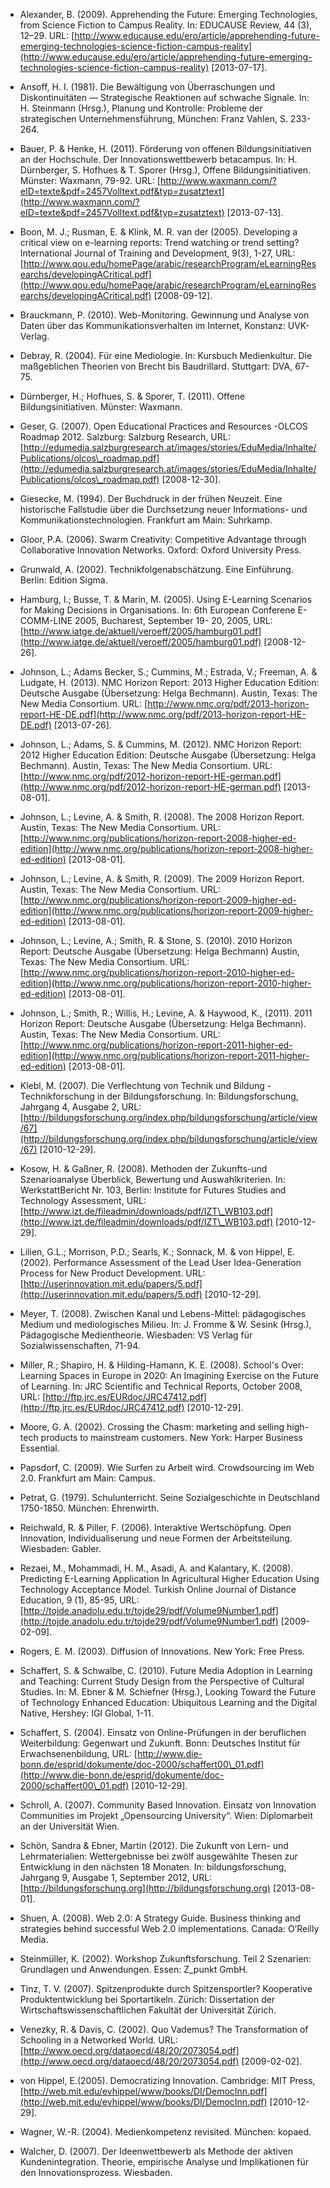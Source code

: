 <!-- filename: 99_Literatur.md -->
<!-- title: Literatur -->

- Alexander, B. (2009). Apprehending the Future: Emerging Technologies, from Science Fiction to Campus Reality. In: EDUCAUSE Review, 44 (3), 12–29. URL: [http://www.educause.edu/ero/article/apprehending-future-emerging-technologies-science-fiction-campus-reality](http://www.educause.edu/ero/article/apprehending-future-emerging-technologies-science-fiction-campus-reality) \[2013-07-17].

- Ansoff, H. I. (1981). Die Bewältigung von Überraschungen und Diskontinuitäten — Strategische Reaktionen auf schwache Signale. In: H. Steinmann (Hrsg.), Planung und Kontrolle: Probleme der strategischen Unternehmensführung, München: Franz Vahlen, S. 233-264.

- Bauer, P. & Henke, H. (2011). Förderung von offenen Bildungsinitiativen an der Hochschule. Der Innovationswettbewerb betacampus. In: H. Dürnberger, S. Hofhues & T. Sporer (Hrsg.), Offene Bildungsinitiativen. Münster: Waxmann, 79-92. URL: [http://www.waxmann.com/?eID=texte&pdf=2457Volltext.pdf&typ=zusatztext](http://www.waxmann.com/?eID=texte&pdf=2457Volltext.pdf&typ=zusatztext) \[2013-07-13].

- Boon, M. J.; Rusman, E. & Klink, M. R. van der (2005). Developing a critical view on e-learning reports: Trend watching or trend setting? International Journal of Training and Development, 9(3), 1-27, URL: [http://www.qou.edu/homePage/arabic/researchProgram/eLearningResearchs/developingACritical.pdf](http://www.qou.edu/homePage/arabic/researchProgram/eLearningResearchs/developingACritical.pdf) \[2008-09-12].

- Brauckmann, P. (2010). Web-Monitoring. Gewinnung und Analyse von Daten über das Kommunikationsverhalten im Internet, Konstanz: UVK-Verlag.

- Debray, R. (2004). Für eine Mediologie. In: Kursbuch Medienkultur. Die maßgeblichen Theorien von Brecht bis Baudrillard. Stuttgart: DVA, 67-75.

- Dürnberger, H.; Hofhues, S. & Sporer, T. (2011). Offene Bildungsinitiativen. Münster: Waxmann.

- Geser, G. (2007). Open Educational Practices and Resources -OLCOS Roadmap 2012. Salzburg: Salzburg Research, URL: [http://edumedia.salzburgresearch.at/images/stories/EduMedia/Inhalte/Publications/olcos\_roadmap.pdf](http://edumedia.salzburgresearch.at/images/stories/EduMedia/Inhalte/Publications/olcos\_roadmap.pdf) \[2008-12-30].

- Giesecke, M. (1994). Der Buchdruck in der frühen Neuzeit. Eine historische Fallstudie über die Durchsetzung neuer Informations- und Kommunikationstechnologien. Frankfurt am Main: Suhrkamp.

- Gloor, P.A. (2006). Swarm Creativity: Competitive Advantage through Collaborative Innovation Networks. Oxford: Oxford University Press.

- Grunwald, A. (2002). Technikfolgenabschätzung. Eine Einführung. Berlin: Edition Sigma.

- Hamburg, I.; Busse, T. & Marin, M. (2005). Using E-Learning Scenarios for Making Decisions in Organisations. In: 6th European Conferene E-COMM-LINE 2005, Bucharest, September 19- 20, 2005, URL: [http://www.iatge.de/aktuell/veroeff/2005/hamburg01.pdf](http://www.iatge.de/aktuell/veroeff/2005/hamburg01.pdf) \[2008-12-26].

- Johnson, L.; Adams Becker, S.; Cummins, M.; Estrada, V.; Freeman, A. & Ludgate, H. (2013). NMC Horizon Report: 2013 Higher Education Edition: Deutsche Ausgabe (Übersetzung: Helga Bechmann). Austin, Texas: The New Media Consortium. URL: [http://www.nmc.org/pdf/2013-horizon-report-HE-DE.pdf](http://www.nmc.org/pdf/2013-horizon-report-HE-DE.pdf) \[2013-07-26].

- Johnson, L.; Adams, S. & Cummins, M. (2012). NMC Horizon Report: 2012 Higher Education Edition: Deutsche Ausgabe (Übersetzung: Helga Bechmann). Austin, Texas: The New Media Consortium. URL: [http://www.nmc.org/pdf/2012-horizon-report-HE-german.pdf](http://www.nmc.org/pdf/2012-horizon-report-HE-german.pdf) \[2013-08-01].

- Johnson, L.; Levine, A. & Smith, R. (2008). The 2008 Horizon Report. Austin, Texas: The New Media Consortium. URL: [http://www.nmc.org/publications/horizon-report-2008-higher-ed-edition](http://www.nmc.org/publications/horizon-report-2008-higher-ed-edition) \[2013-08-01].

- Johnson, L.; Levine, A. & Smith, R. (2009). The 2009 Horizon Report. Austin, Texas: The New Media Consortium. URL: [http://www.nmc.org/publications/horizon-report-2009-higher-ed-edition](http://www.nmc.org/publications/horizon-report-2009-higher-ed-edition) \[2013-08-01].

- Johnson, L.; Levine, A.; Smith, R. & Stone, S. (2010). 2010 Horizon Report: Deutsche Ausgabe (Übersetzung: Helga Bechmann) Austin, Texas: The New Media Consortium. URL: [http://www.nmc.org/publications/horizon-report-2010-higher-ed-edition](http://www.nmc.org/publications/horizon-report-2010-higher-ed-edition) \[2013-08-01].

- Johnson, L.; Smith, R.; Willis, H.; Levine, A. & Haywood, K., (2011). 2011 Horizon Report: Deutsche Ausgabe (Übersetzung: Helga Bechmann). Austin, Texas: The New Media Consortium. URL: [http://www.nmc.org/publications/horizon-report-2011-higher-ed-edition](http://www.nmc.org/publications/horizon-report-2011-higher-ed-edition) \[2013-08-01].

- Klebl, M. (2007). Die Verflechtung von Technik und Bildung -Technikforschung in der Bildungsforschung. In: Bildungsforschung, Jahrgang 4, Ausgabe 2, URL: [http://bildungsforschung.org/index.php/bildungsforschung/article/view/67](http://bildungsforschung.org/index.php/bildungsforschung/article/view/67) \[2010-12-29].

- Kosow, H. & Gaßner, R. (2008). Methoden der Zukunfts-und Szenarioanalyse Überblick, Bewertung und Auswahlkriterien. In: WerkstattBericht Nr. 103, Berlin: Institute for Futures Studies and Technology Assessment, URL: [http://www.izt.de/fileadmin/downloads/pdf/IZT\_WB103.pdf](http://www.izt.de/fileadmin/downloads/pdf/IZT\_WB103.pdf) \[2010-12-29].

- Lilien, G.L.; Morrison, P.D.; Searls, K.; Sonnack, M. & von Hippel, E. (2002). Performance Assessment of the Lead User Idea-Generation Process for New Product Development. URL: [http://userinnovation.mit.edu/papers/5.pdf](http://userinnovation.mit.edu/papers/5.pdf) \[2010-12-29].

- Meyer, T. (2008). Zwischen Kanal und Lebens-Mittel: pädagogisches Medium und mediologisches Milieu. In: J. Fromme & W. Sesink (Hrsg.), Pädagogische Medientheorie. Wiesbaden: VS Verlag für Sozialwissenschaften, 71-94.

- Miller, R.; Shapiro, H. & Hilding-Hamann, K. E. (2008). School's Over: Learning Spaces in Europe in 2020: An Imagining Exercise on the Future of Learning. In: JRC Scientific and Technical Reports, October 2008, URL: [http://ftp.jrc.es/EURdoc/JRC47412.pdf](http://ftp.jrc.es/EURdoc/JRC47412.pdf) \[2010-12-29].

- Moore, G. A. (2002). Crossing the Chasm: marketing and selling high-tech products to mainstream customers. New York: Harper Business Essential.

- Papsdorf, C. (2009). Wie Surfen zu Arbeit wird. Crowdsourcing im Web 2.0. Frankfurt am Main: Campus.

- Petrat, G. (1979). Schulunterricht. Seine Sozialgeschichte in Deutschland 1750-1850. München: Ehrenwirth.

- Reichwald, R. & Piller, F. (2006). Interaktive Wertschöpfung. Open Innovation, Individualiserung und neue Formen der Arbeitsteilung. Wiesbaden: Gabler.

- Rezaei, M., Mohammadi, H. M., Asadi, A. and Kalantary, K. (2008). Predicting E-Learning Application In Agricultural Higher Education Using Technology Acceptance Model. Turkish Online Journal of Distance Education, 9 (1), 85-95, URL: [http://tojde.anadolu.edu.tr/tojde29/pdf/Volume9Number1.pdf](http://tojde.anadolu.edu.tr/tojde29/pdf/Volume9Number1.pdf) \[2009-02-09].

- Rogers, E. M. (2003). Diffusion of Innovations. New York: Free Press.

- Schaffert, S. & Schwalbe, C. (2010). Future Media Adoption in Learning and Teaching: Current Study Design from the Perspective of Cultural Studies. In: M. Ebner & M. Schiefner (Hrsg.), Looking Toward the Future of Technology Enhanced Education: Ubiquitous Learning and the Digital Native, Hershey: IGI Global, 1-11.

- Schaffert, S. (2004). Einsatz von Online-Prüfungen in der beruflichen Weiterbildung: Gegenwart und Zukunft. Bonn: Deutsches Institut für Erwachsenenbildung, URL: [http://www.die-bonn.de/esprid/dokumente/doc-2000/schaffert00\_01.pdf](http://www.die-bonn.de/esprid/dokumente/doc-2000/schaffert00\_01.pdf) \[2010-12-29].

- Schroll, A. (2007). Community Based Innovation. Einsatz von Innovation Communities im Projekt „Opensourcing University“. Wien: Diplomarbeit an der Universität Wien.

- Schön, Sandra & Ebner, Martin (2012). Die Zukunft von Lern- und Lehrmaterialien: Wettergebnisse bei zwölf ausgewählte Thesen zur Entwicklung in den nächsten 18 Monaten. In: bildungsforschung, Jahrgang 9, Ausgabe 1, September 2012, URL: [http://bildungsforschung.org](http://bildungsforschung.org) \[2013-08-01].

- Shuen, A. (2008). Web 2.0: A Strategy Guide. Business thinking and strategies behind successful Web 2.0 implementations. Canada: O’Reilly Media.

- Steinmüller, K. (2002). Workshop Zukunftsforschung. Teil 2 Szenarien: Grundlagen und Anwendungen. Essen: Z\_punkt GmbH.

- Tinz, T. V. (2007). Spitzenprodukte durch Spitzensportler? Kooperative Produktentwicklung bei Sportartikeln. Zürich: Dissertation der Wirtschaftswissenschaftlichen Fakultät der Universität Zürich.

- Venezky, R. & Davis, C. (2002). Quo Vademus? The Transformation of Schooling in a Networked World. URL: [http://www.oecd.org/dataoecd/48/20/2073054.pdf](http://www.oecd.org/dataoecd/48/20/2073054.pdf) \[2009-02-02].

- von Hippel, E.(2005). Democratizing Innovation. Cambridge: MIT Press, [http://web.mit.edu/evhippel/www/books/DI/DemocInn.pdf](http://web.mit.edu/evhippel/www/books/DI/DemocInn.pdf) \[2010-12-29].

- Wagner, W.-R. (2004). Medienkompetenz revisited. München: kopaed.

- Walcher, D. (2007). Der Ideenwettbewerb als Methode der aktiven Kundenintegration. Theorie, empirische Analyse und Implikationen für den Innovationsprozess. Wiesbaden.
